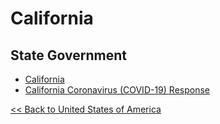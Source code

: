 # California

## State Government

* [California](https://www.ca.gov/)
* [California Coronavirus (COVID-19) Response](https://covid19.ca.gov/)

[<< Back to United States of America](README.md)
